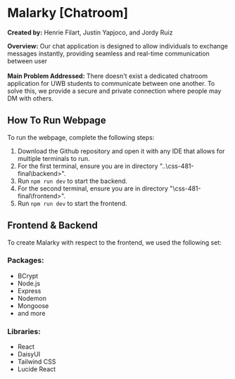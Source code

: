 # Malarky [Chatroom]

**Created by:** Henrie Filart, Justin Yapjoco, and Jordy Ruiz

**Overview:** Our chat application is designed to allow individuals to exchange messages instantly, providing seamless and 
real-time communication between user 
<br><br>
**Main Problem Addressed:** There doesn't exist a dedicated chatroom application for UWB students to communicate between
one another. To solve this, we provide a secure and private connection where people may DM with others.

## How To Run Webpage
To run the webpage, complete the following steps:
1. Download the Github repository and open it with any IDE that allows for multiple terminals to run.
2. For the first terminal, ensure you are in directory "..\css-481-final\backend>".
3. Run `npm run dev` to start the backend.
4. For the second terminal, ensure you are in directory "\css-481-final\frontend>".
5. Run `npm run dev` to start the frontend.

## Frontend & Backend

To create Malarky with respect to the frontend, we used the following set:
### Packages:
- BCrypt
- Node.js
- Express
- Nodemon
- Mongoose
- and more
### Libraries:
- React
- DaisyUI
- Tailwind CSS
- Lucide React
